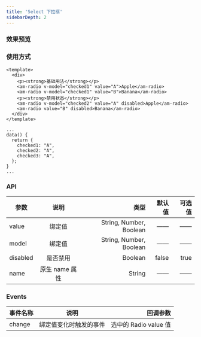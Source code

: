 ```yaml
---
title: 'Select 下拉框'
sidebarDepth: 2
---
```


### 效果预览

<ClientOnly>
  <select-demo-1/>
</ClientOnly>

### 使用方式

```vue{4}
<template>
  <div>
    <p><strong>基础用法</strong></p>
    <am-radio v-model="checked1" value="A">Apple</am-radio>
    <am-radio v-model="checked1" value="B">Banana</am-radio>
    <p><strong>禁用状态</strong></p>
    <am-radio v-model="checked2" value="A" disabled>Apple</am-radio>
    <am-radio value="B" disabled>Banana</am-radio>
  </div>
</template>
```

```js{4}
...
data() {
  return {
    checked1: "A",
    checked2: "A",
    checked3: "A",
  };
}
...
```

### API

| 参数     |      说明      |                    类型 | 默认值 | 可选值 |
| -------- | :------------: | ----------------------: | -----: | -----: |
| value    |     绑定值     | String, Number, Boolean |     —— |     —— |
| model    |     绑定值     | String, Number, Boolean |     —— |     —— |
| disabled |    是否禁用    |                 Boolean |  false |   true |
| name     | 原生 name 属性 |                  String |     —— |     —— |

### Events

| 事件名称 |          说明          |              回调参数 |
| -------- | :--------------------: | --------------------: |
| change   | 绑定值变化时触发的事件 | 选中的 Radio value 值 |
